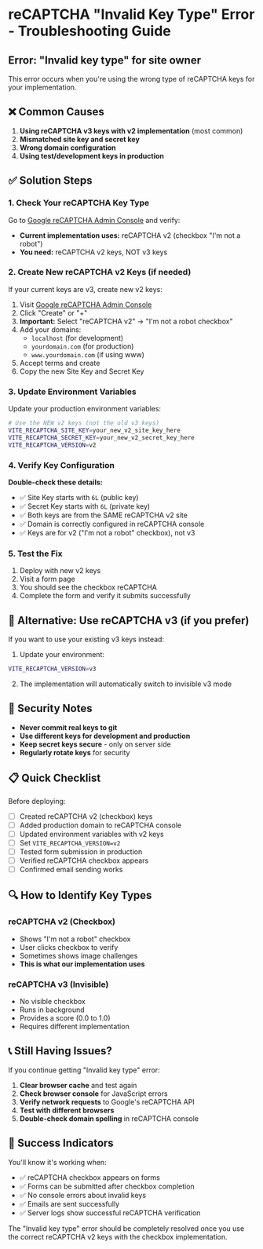 # reCAPTCHA "Invalid Key Type" Error - Troubleshooting Guide

## Error: "Invalid key type" for site owner

This error occurs when you're using the wrong type of reCAPTCHA keys for your implementation.

## ❌ Common Causes

1. **Using reCAPTCHA v3 keys with v2 implementation** (most common)
2. **Mismatched site key and secret key** 
3. **Wrong domain configuration**
4. **Using test/development keys in production**

## ✅ Solution Steps

### 1. Check Your reCAPTCHA Key Type

Go to [Google reCAPTCHA Admin Console](https://www.google.com/recaptcha/admin) and verify:

- **Current implementation uses:** reCAPTCHA v2 (checkbox "I'm not a robot")
- **You need:** reCAPTCHA v2 keys, NOT v3 keys

### 2. Create New reCAPTCHA v2 Keys (if needed)

If your current keys are v3, create new v2 keys:

1. Visit [Google reCAPTCHA Admin Console](https://www.google.com/recaptcha/admin)
2. Click "Create" or "+"
3. **Important:** Select "reCAPTCHA v2" → "I'm not a robot checkbox"
4. Add your domains:
   - `localhost` (for development)
   - `yourdomain.com` (for production)
   - `www.yourdomain.com` (if using www)
5. Accept terms and create
6. Copy the new Site Key and Secret Key

### 3. Update Environment Variables

Update your production environment variables:

```bash
# Use the NEW v2 keys (not the old v3 keys)
VITE_RECAPTCHA_SITE_KEY=your_new_v2_site_key_here
VITE_RECAPTCHA_SECRET_KEY=your_new_v2_secret_key_here
VITE_RECAPTCHA_VERSION=v2
```

### 4. Verify Key Configuration

**Double-check these details:**

- ✅ Site Key starts with `6L` (public key)
- ✅ Secret Key starts with `6L` (private key) 
- ✅ Both keys are from the SAME reCAPTCHA v2 site
- ✅ Domain is correctly configured in reCAPTCHA console
- ✅ Keys are for v2 ("I'm not a robot" checkbox), not v3

### 5. Test the Fix

1. Deploy with new v2 keys
2. Visit a form page
3. You should see the checkbox reCAPTCHA
4. Complete the form and verify it submits successfully

## 🔧 Alternative: Use reCAPTCHA v3 (if you prefer)

If you want to use your existing v3 keys instead:

1. Update your environment:
```bash
VITE_RECAPTCHA_VERSION=v3
```

2. The implementation will automatically switch to invisible v3 mode

## 🚨 Security Notes

- **Never commit real keys to git**
- **Use different keys for development and production**
- **Keep secret keys secure** - only on server side
- **Regularly rotate keys** for security

## 📋 Quick Checklist

Before deploying:

- [ ] Created reCAPTCHA v2 (checkbox) keys
- [ ] Added production domain to reCAPTCHA console  
- [ ] Updated environment variables with v2 keys
- [ ] Set `VITE_RECAPTCHA_VERSION=v2`
- [ ] Tested form submission in production
- [ ] Verified reCAPTCHA checkbox appears
- [ ] Confirmed email sending works

## 🔍 How to Identify Key Types

### reCAPTCHA v2 (Checkbox)
- Shows "I'm not a robot" checkbox
- User clicks checkbox to verify
- Sometimes shows image challenges
- **This is what our implementation uses**

### reCAPTCHA v3 (Invisible)  
- No visible checkbox
- Runs in background
- Provides a score (0.0 to 1.0)
- Requires different implementation

## 📞 Still Having Issues?

If you continue getting "Invalid key type" error:

1. **Clear browser cache** and test again
2. **Check browser console** for JavaScript errors
3. **Verify network requests** to Google's reCAPTCHA API
4. **Test with different browsers**
5. **Double-check domain spelling** in reCAPTCHA console

## 🎯 Success Indicators

You'll know it's working when:
- ✅ reCAPTCHA checkbox appears on forms
- ✅ Forms can be submitted after checkbox completion
- ✅ No console errors about invalid keys
- ✅ Emails are sent successfully
- ✅ Server logs show successful reCAPTCHA verification

The "Invalid key type" error should be completely resolved once you use the correct reCAPTCHA v2 keys with the checkbox implementation.
